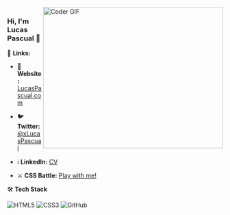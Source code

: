 <img align="right" src="https://github.com/rajaprerak/rajaprerak/blob/master/developer.gif" alt="Coder GIF" width="420" height="330">



### Hi, I'm Lucas Pascual 👋

🔗 **Links:**

- 👤 **Website:** [LucasPascual.com](https://lucaspascual.com/)

- 🐦 **Twitter:** [@xLucasPascual](https://www.instagram.com/xlucaspascual/)

- ℹ️ **LinkedIn:** [CV](https://www.linkedin.com/in/xlucaspascual/)

- ⚔️ **CSS Battle:** [Play with me!](https://cssbattle.dev/player/xlucaspascual)

🛠 **Tech Stack**

![HTML5](https://img.shields.io/badge/-HTML5-000000?style=flat&logo=HTML5)
![CSS3](https://img.shields.io/badge/-CSS3-000000?style=flat&logo=CSS3)
![GitHub](https://img.shields.io/badge/-GitHub-000000?style=flat&logo=github&logoColor=FFFFFF)


